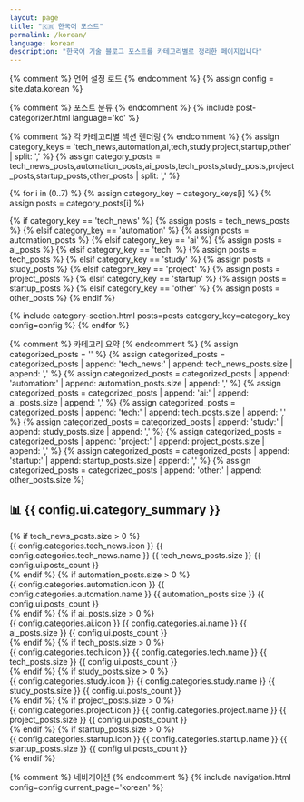 ```yaml
---
layout: page
title: "🇰🇷 한국어 포스트"
permalink: /korean/
language: korean
description: "한국어 기술 블로그 포스트를 카테고리별로 정리한 페이지입니다"
---
```


{% comment %} 언어 설정 로드 {% endcomment %}
{% assign config = site.data.korean %}

{% comment %} 포스트 분류 {% endcomment %}
{% include post-categorizer.html language='ko' %}

<div class="categories-container">

{% comment %} 각 카테고리별 섹션 렌더링 {% endcomment %}
{% assign category_keys = 'tech_news,automation,ai,tech,study,project,startup,other' | split: ',' %}
{% assign category_posts = tech_news_posts,automation_posts,ai_posts,tech_posts,study_posts,project_posts,startup_posts,other_posts | split: ',' %}

{% for i in (0..7) %}
  {% assign category_key = category_keys[i] %}
  {% assign posts = category_posts[i] %}
  
  {% if category_key == 'tech_news' %}
    {% assign posts = tech_news_posts %}
  {% elsif category_key == 'automation' %}
    {% assign posts = automation_posts %}
  {% elsif category_key == 'ai' %}
    {% assign posts = ai_posts %}
  {% elsif category_key == 'tech' %}
    {% assign posts = tech_posts %}
  {% elsif category_key == 'study' %}
    {% assign posts = study_posts %}
  {% elsif category_key == 'project' %}
    {% assign posts = project_posts %}
  {% elsif category_key == 'startup' %}
    {% assign posts = startup_posts %}
  {% elsif category_key == 'other' %}
    {% assign posts = other_posts %}
  {% endif %}
  
  {% include category-section.html posts=posts category_key=category_key config=config %}
{% endfor %}

</div>

{% comment %} 카테고리 요약 {% endcomment %}
{% assign categorized_posts = '' %}
{% assign categorized_posts = categorized_posts | append: 'tech_news:' | append: tech_news_posts.size | append: ',' %}
{% assign categorized_posts = categorized_posts | append: 'automation:' | append: automation_posts.size | append: ',' %}
{% assign categorized_posts = categorized_posts | append: 'ai:' | append: ai_posts.size | append: ',' %}
{% assign categorized_posts = categorized_posts | append: 'tech:' | append: tech_posts.size | append: ',' %}
{% assign categorized_posts = categorized_posts | append: 'study:' | append: study_posts.size | append: ',' %}
{% assign categorized_posts = categorized_posts | append: 'project:' | append: project_posts.size | append: ',' %}
{% assign categorized_posts = categorized_posts | append: 'startup:' | append: startup_posts.size | append: ',' %}
{% assign categorized_posts = categorized_posts | append: 'other:' | append: other_posts.size %}

<div class="category-summary">
  <h2>📊 {{ config.ui.category_summary }}</h2>
  <div class="summary-grid">
    {% if tech_news_posts.size > 0 %}
      <div class="summary-item">
        <span class="summary-icon">{{ config.categories.tech_news.icon }}</span>
        <span class="summary-label">{{ config.categories.tech_news.name }}</span>
        <span class="summary-count">{{ tech_news_posts.size }} {{ config.ui.posts_count }}</span>
      </div>
    {% endif %}
    {% if automation_posts.size > 0 %}
      <div class="summary-item">
        <span class="summary-icon">{{ config.categories.automation.icon }}</span>
        <span class="summary-label">{{ config.categories.automation.name }}</span>
        <span class="summary-count">{{ automation_posts.size }} {{ config.ui.posts_count }}</span>
      </div>
    {% endif %}
    {% if ai_posts.size > 0 %}
      <div class="summary-item">
        <span class="summary-icon">{{ config.categories.ai.icon }}</span>
        <span class="summary-label">{{ config.categories.ai.name }}</span>
        <span class="summary-count">{{ ai_posts.size }} {{ config.ui.posts_count }}</span>
      </div>
    {% endif %}
    {% if tech_posts.size > 0 %}
      <div class="summary-item">
        <span class="summary-icon">{{ config.categories.tech.icon }}</span>
        <span class="summary-label">{{ config.categories.tech.name }}</span>
        <span class="summary-count">{{ tech_posts.size }} {{ config.ui.posts_count }}</span>
      </div>
    {% endif %}
    {% if study_posts.size > 0 %}
      <div class="summary-item">
        <span class="summary-icon">{{ config.categories.study.icon }}</span>
        <span class="summary-label">{{ config.categories.study.name }}</span>
        <span class="summary-count">{{ study_posts.size }} {{ config.ui.posts_count }}</span>
      </div>
    {% endif %}
    {% if project_posts.size > 0 %}
      <div class="summary-item">
        <span class="summary-icon">{{ config.categories.project.icon }}</span>
        <span class="summary-label">{{ config.categories.project.name }}</span>
        <span class="summary-count">{{ project_posts.size }} {{ config.ui.posts_count }}</span>
      </div>
    {% endif %}
    {% if startup_posts.size > 0 %}
      <div class="summary-item">
        <span class="summary-icon">{{ config.categories.startup.icon }}</span>
        <span class="summary-label">{{ config.categories.startup.name }}</span>
        <span class="summary-count">{{ startup_posts.size }} {{ config.ui.posts_count }}</span>
      </div>
    {% endif %}
  </div>
</div>

{% comment %} 네비게이션 {% endcomment %}
{% include navigation.html config=config current_page='korean' %}

<script>
function showAllPosts(category) {
  // 전체 포스트 보기 기능 (필요시 구현)
  alert('전체 ' + category + ' 포스트를 보는 기능이 곧 추가될 예정입니다.');
}
</script>
